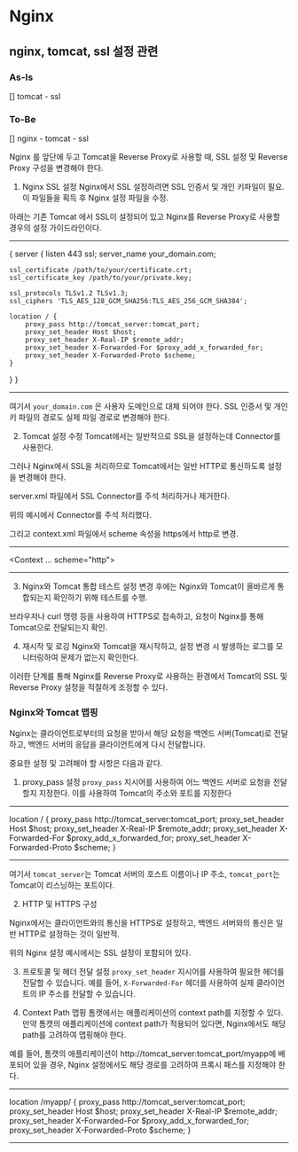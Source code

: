 # Nginx

## nginx, tomcat, ssl 설정 관련

### As-Is
 [] tomcat - ssl
 
### To-Be
 [] nginx - tomcat - ssl


Nginx 를 앞단에 두고 Tomcat을 Reverse Proxy로 사용할 때, SSL 설정 및 Reverse Proxy 구성을 변경해야 한다.

1. Nginx SSL 설정
Nginx에서 SSL 설정하려면 SSL 인증서 및 개인 키파일이 필요. 이 파일들을 획득 후 Nginx 설정 파일을 수정.

아래는 기존 Tomcat 에서 SSL이 설정되어 있고 Nginx를 Reverse Proxy로 사용할 경우의 설정 가이드라인이다.

***
{
server {
    listen 443 ssl;
    server_name your_domain.com;

    ssl_certificate /path/to/your/certificate.crt;
    ssl_certificate_key /path/to/your/private.key;

    ssl_protocols TLSv1.2 TLSv1.3;
    ssl_ciphers 'TLS_AES_128_GCM_SHA256:TLS_AES_256_GCM_SHA384';

    location / {
        proxy_pass http://tomcat_server:tomcat_port;
        proxy_set_header Host $host;
        proxy_set_header X-Real-IP $remote_addr;
        proxy_set_header X-Forwarded-For $proxy_add_x_forwarded_for;
        proxy_set_header X-Forwarded-Proto $scheme;
    }
}
}
***
여기서 `your_domain.com` 은 사용자 도메인으로 대체 되어야 한다. SSL 인증서 및 개인 키 파일의 경로도 실제 파일 경로로 변경해야 한다.

2. Tomcat 설정 수정
Tomcat에서는 일반적으로 SSL을 설정하는데 Connector를 사용한다.

그러나 Nginx에서 SSL을 처리하므로 Tomcat에서는 일반 HTTP로 통신하도록 설정을 변경해야 한다.

server.xml 파일에서 SSL Connector를 주석 처리하거나 제거한다.

위의 예시에서 Connector를 주석 처리했다.

그리고 context.xml 파일에서 scheme 속성을 https에서 http로 변경.

***
<Context ... scheme="http">
***

3. Nginx와 Tomcat 통합 테스트
설정 변경 후에는 Nginx와 Tomcat이 올바르게 통합되는지 확인하기 위해 테스트를 수행.

브라우저나 curl 명령 등을 사용하여 HTTPS로 접속하고, 요청이 Nginx를 통해 Tomcat으로 전달되는지 확인.

4. 재시작 및 로깅
Nginx와 Tomcat을 재시작하고, 설정 변경 시 발생하는 로그를 모니터링하여 문제가 없는지 확인한다.

이러한 단계를 통해 Nginx를 Reverse Proxy로 사용하는 환경에서 Tomcat의 SSL 및 Reverse Proxy 설정을 적절하게 조정할 수 있다.

### Nginx와 Tomcat 맵핑

Nginx는 클라이언트로부터의 요청을 받아서 해당 요청을 백엔드 서버(Tomcat)로 전달하고, 백엔드 서버의 응답을 클라이언트에게 다시 전달합니다.

중요한 설정 및 고려해야 할 사항은 다음과 같다.

1. proxy_pass 설정
`proxy_pass` 지시어를 사용하여 어느 백엔드 서버로 요청을 전달할지 지정한다. 이를 사용하여 Tomcat의 주소와 포트를 지정한다

***
location / {
    proxy_pass http://tomcat_server:tomcat_port;
    proxy_set_header Host $host;
    proxy_set_header X-Real-IP $remote_addr;
    proxy_set_header X-Forwarded-For $proxy_add_x_forwarded_for;
    proxy_set_header X-Forwarded-Proto $scheme;
}
***

여기서 `tomcat_server`는 Tomcat 서버의 호스트 이름이나 IP 주소, `tomcat_port`는 Tomcat이 리스닝하는 포트이다.

2. HTTP 및 HTTPS 구성

Nginx에서는 클라이언트와의 통신을 HTTPS로 설정하고, 백엔드 서버와의 통신은 일반 HTTP로 설정하는 것이 일반적.

위의 Nginx 설정 예시에서는 SSL 설정이 포함되어 있다.

3. 프로토콜 및 헤더 전달 설정
`proxy_set_header` 지시어를 사용하여 필요한 헤더를 전달할 수 있습니다. 예를 들어, `X-Forwarded-For` 헤더를 사용하여 실제 클라이언트의 IP 주소를 전달할 수 있습니다.

4. Context Path 맵핑
톰캣에서는 애플리케이션의 context path를 지정할 수 있다. 만약 톰캣의 애플리케이션에 context path가 적용되어 있다면, Nginx에서도 해당 path를 고려하여 맵핑해야 한다.

예를 들어, 톰캣의 애플리케이션이 http://tomcat_server:tomcat_port/myapp에 배포되어 있을 경우, Nginx 설정에서도 해당 경로를 고려하여 프록시 패스를 지정해야 한다.

***
location /myapp/ {
    proxy_pass http://tomcat_server:tomcat_port;
    proxy_set_header Host $host;
    proxy_set_header X-Real-IP $remote_addr;
    proxy_set_header X-Forwarded-For $proxy_add_x_forwarded_for;
    proxy_set_header X-Forwarded-Proto $scheme;
}
***
